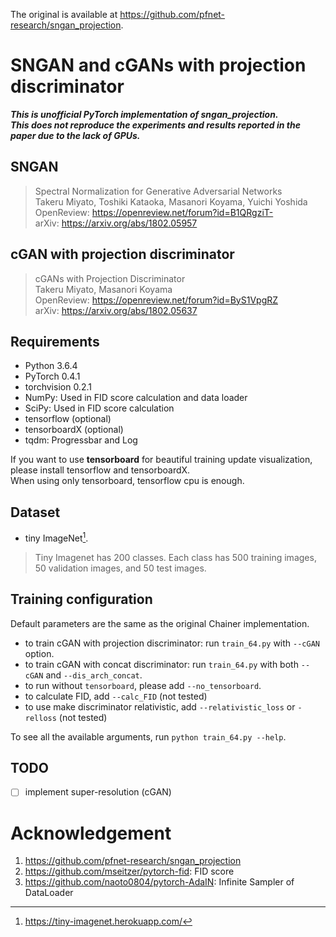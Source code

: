 The original is available at https://github.com/pfnet-research/sngan_projection.

# SNGAN and cGANs with projection discriminator
_**This is unofficial PyTorch implementation of sngan_projection.**_  
_**This does not reproduce the experiments and results reported in the paper due to the lack of GPUs.**_

## SNGAN
> Spectral Normalization for Generative Adversarial Networks  
> Takeru Miyato, Toshiki Kataoka, Masanori Koyama, Yuichi Yoshida  
> OpenReview: https://openreview.net/forum?id=B1QRgziT-  
> arXiv: https://arxiv.org/abs/1802.05957

## cGAN with projection discriminator
> cGANs with Projection Discriminator  
> Takeru Miyato, Masanori Koyama  
> OpenReview: https://openreview.net/forum?id=ByS1VpgRZ  
> arXiv: https://arxiv.org/abs/1802.05637  

## Requirements
- Python 3.6.4
- PyTorch 0.4.1
- torchvision 0.2.1
- NumPy: Used in FID score calculation and data loader
- SciPy: Used in FID score calculation
- tensorflow (optional)
- tensorboardX (optional)
- tqdm: Progressbar and Log

If you want to use **tensorboard** for beautiful training update visualization, please install tensorflow and tensorboardX.  
When using only tensorboard, tensorflow cpu is enough.

## Dataset
- tiny ImageNet[^1].

> Tiny Imagenet has 200 classes. Each class has 500 training images, 50 validation images, and 50 test images.

[^1]: https://tiny-imagenet.herokuapp.com/

## Training configuration
Default parameters are the same as the original Chainer implementation.

- to train cGAN with projection discriminator: run `train_64.py` with `--cGAN` option.
- to train cGAN with concat discriminator: run `train_64.py` with both `--cGAN` and `--dis_arch_concat`.
- to run without `tensorboard`, please add `--no_tensorboard`.
- to calculate FID, add `--calc_FID` (not tested)
- to use make discriminator relativistic, add `--relativistic_loss` or `-relloss` (not tested)

To see all the available arguments, run `python train_64.py --help`.

## TODO
- [ ] implement super-resolution (cGAN)

# Acknowledgement
1. https://github.com/pfnet-research/sngan_projection
2. https://github.com/mseitzer/pytorch-fid: FID score
3. https://github.com/naoto0804/pytorch-AdaIN: Infinite Sampler of DataLoader
